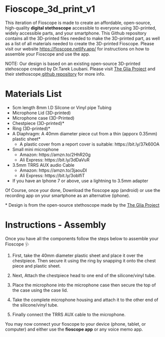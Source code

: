 # Fioscope_3d_print_v1

This iteration of Fioscope is made to create an affordable, open-source, high-quality <b>digital stethoscope</b> accessible to everyone using 3D-printed, widely accessible parts, and your smartphone.
This Github repository contains all the 3D-printed files needed to make the 3D-printed part, as well as a list of all materials needed to create the 3D-printed Fioscope. Please visit our website https://fioscope.netlify.app/ for instructions on how to assemble your Fioscope and use the app.

NOTE: Our design is based on an existing open-source 3D-printed stehoscope created by Dr.Tarek Loubani. Please visit <a href="https://glia.org/"> The Glia Project</a> and their stethoscope<a href="https://github.com/GliaX/Stethoscope/"> github repository</a> for more info.

# Materials List

<ul>
  <li>5cm length 8mm I.D Silcone or Vinyl pipe Tubing</li>
  <li>Microphone Lid (3D-printed)</li>
  <li>Microphone case (3D-Printed)</li>
  <li>Chestpiece (3D-printed)*</li>
  <li>Ring (3D-printed)*</li>
  <li>A Diaphragm: A 40mm diameter piece cut from a thin (apporx 0.35mm) plastic sheet*
     <ul>
      <li>A plastic cover from a report cover is suitable: https://bit.ly/37k60OA</li>
    </ul>
  </li>
  <li>Small mini microphone
    <ul>
      <li>Amazon: https://amzn.to/2HhR20g</li>
      <li>Ali Express: https://bit.ly/3dDaVuR</li>
    </ul>
  </li>
  <li>3.5mm TRRS AUX audio Cable
   <ul>
      <li>Amazon: https://amzn.to/3jaouDl</li>
      <li>Ali Express: https://bit.ly/3oblfiT</li>
    </ul>
  </li>
  <li>If you have an Iphone 7 or above, use a lightning to 3.5mm adapter</li>
</ul>

Of Course, once your done, Download the fioscope app (android) or use the recording app on your smartphone as an alternative (iphone).

<p>* Design is from the open-source stethoscope made by the <a href="https://glia.org/"> The Glia Project</a> </p>

# Instructions - Assembly
Once you have all the components follow the steps below to assemble your Fioscope 🩺

1. First, take the 40mm diameter plastic sheet and place it over the chestpiece. Then secure it using the ring by snapping it onto the chest piece and plastic sheet.

2. Next, Attach the chestpiece head to one end of the silicone/vinyl tube.

3. Place the microphone into the microphone case then secure the top of the case using the case lid.

4. Take the complete microphone housing and attach it to the other end of the silicone/vinyl tube.

5. Finally connect the TRRS AUX cable to the microphone.

You may now connect your fioscope to your device (phone, tablet, or computer) and either use the <b>fioscope app</b> or any voice memo app.

